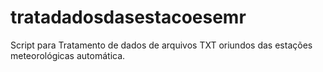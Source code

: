 # tratadadosdasestacoesemr
Script para Tratamento de dados de arquivos TXT oriundos das estações meteorológicas automática.
